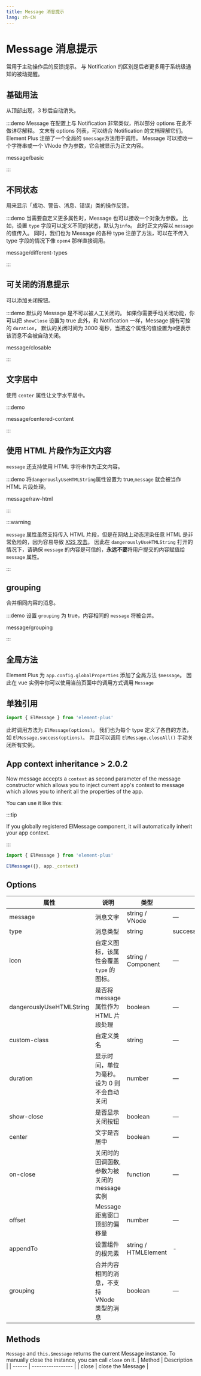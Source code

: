 ```yaml
---
title: Message 消息提示
lang: zh-CN
---
```


# Message 消息提示

常用于主动操作后的反馈提示。 与 Notification 的区别是后者更多用于系统级通知的被动提醒。

## 基础用法

从顶部出现，3 秒后自动消失。

:::demo Message 在配置上与 Notification 非常类似，所以部分 options 在此不做详尽解释。 文末有 options 列表，可以结合 Notification 的文档理解它们。 Element Plus 注册了一个全局的 `$message`方法用于调用。 Message 可以接收一个字符串或一个 VNode 作为参数，它会被显示为正文内容。

message/basic

:::

## 不同状态

用来显示「成功、警告、消息、错误」类的操作反馈。

:::demo 当需要自定义更多属性时，Message 也可以接收一个对象为参数。 比如，设置 `type` 字段可以定义不同的状态，默认为`info`。 此时正文内容以 `message` 的值传入。 同时，我们也为 Message 的各种 type 注册了方法，可以在不传入 type 字段的情况下像 `open4` 那样直接调用。

message/different-types

:::

## 可关闭的消息提示

可以添加关闭按钮。

:::demo 默认的 Message 是不可以被人工关闭的。 如果你需要手动关闭功能，你可以把 `showClose` 设置为 true 此外，和 Notification 一样，Message 拥有可控的 `duration`， 默认的关闭时间为 3000 毫秒，当把这个属性的值设置为`0`便表示该消息不会被自动关闭。

message/closable

:::

## 文字居中

使用 `center` 属性让文字水平居中。

:::demo

message/centered-content

:::

## 使用 HTML 片段作为正文内容

`message` 还支持使用 HTML 字符串作为正文内容。

:::demo 将`dangerouslyUseHTMLString`属性设置为 true,`message` 就会被当作 HTML 片段处理。

message/raw-html

:::

:::warning

`message` 属性虽然支持传入 HTML 片段，但是在网站上动态渲染任意 HTML 是非常危险的，因为容易导致 [XSS 攻击](https://en.wikipedia.org/wiki/Cross-site_scripting)。 因此在 `dangerouslyUseHTMLString` 打开的情况下，请确保 `message` 的内容是可信的，**永远不要**将用户提交的内容赋值给 `message` 属性。

:::

## grouping

合并相同内容的消息。

:::demo 设置 `grouping` 为 true，内容相同的 `message` 将被合并。

message/grouping

:::

## 全局方法

Element Plus 为 `app.config.globalProperties` 添加了全局方法 `$message`。 因此在 vue 实例中你可以使用当前页面中的调用方式调用 `Message`

## 单独引用

```ts
import { ElMessage } from 'element-plus'
```

此时调用方法为 `ElMessage(options)`。 我们也为每个 type 定义了各自的方法，如 `ElMessage.success(options)`。 并且可以调用 `ElMessage.closeAll()` 手动关闭所有实例。

## App context inheritance <el-tag>> 2.0.2</el-tag>

Now message accepts a `context` as second parameter of the message constructor which allows you to inject current app's context to message which allows you to inherit all the properties of the app.

You can use it like this:

:::tip

If you globally registered ElMessage component, it will automatically inherit your app context.

:::

```ts
import { ElMessage } from 'element-plus'

ElMessage({}, app._context)
```

## Options

| 属性                     | 说明                                          | 类型                 | 可选值                     | 默认值        |
| ------------------------ | --------------------------------------------- | -------------------- | -------------------------- | ------------- |
| message                  | 消息文字                                      | string / VNode       | —                          | —             |
| type                     | 消息类型                                      | string               | success/warning/info/error | info          |
| icon                     | 自定义图标，该属性会覆盖 `type` 的图标。      | string / Component   | —                          | —             |
| dangerouslyUseHTMLString | 是否将 message 属性作为 HTML 片段处理         | boolean              | —                          | false         |
| custom-class             | 自定义类名                                    | string               | —                          | —             |
| duration                 | 显示时间，单位为毫秒。 设为 0 则不会自动关闭  | number               | —                          | 3000          |
| show-close               | 是否显示关闭按钮                              | boolean              | —                          | false         |
| center                   | 文字是否居中                                  | boolean              | —                          | false         |
| on-close                 | 关闭时的回调函数, 参数为被关闭的 message 实例 | function             | —                          | —             |
| offset                   | Message 距离窗口顶部的偏移量                  | number               | —                          | 20            |
| appendTo                 | 设置组件的根元素                              | string / HTMLElement | -                          | document.body |
| grouping                 | 合并内容相同的消息，不支持 VNode 类型的消息   | boolean              | —                          | false         |

## Methods

`Message` and `this.$message` returns the current Message instance. To manually close the instance, you can call `close` on it.
| Method | Description |
| ------ | ----------------- |
| close | close the Message |
